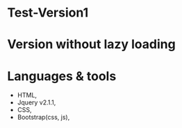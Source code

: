 # Test-Version1 
# Version without lazy loading
# Languages & tools
 - HTML,
 - Jquery v2.1.1,
 - CSS,
 - Bootstrap(css, js),

 
